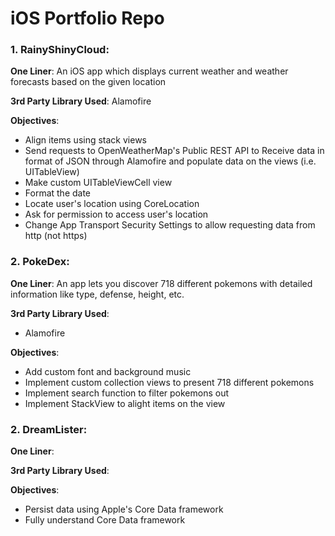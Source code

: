 # iOS Portfolio Repo

### 1. RainyShinyCloud:
**One Liner**:
An iOS app which displays current weather and weather forecasts based on the given location

**3rd Party Library Used**:
Alamofire

**Objectives**:
* Align items using stack views
* Send requests to OpenWeatherMap's Public REST API to Receive data in format of JSON through Alamofire and populate data on the views (i.e. UITableView)
* Make custom UITableViewCell view
* Format the date
* Locate user's location using CoreLocation
* Ask for permission to access user's location
* Change App Transport Security Settings to allow requesting data from http (not https)

### 2. PokeDex:
**One Liner**:
An app lets you discover 718 different pokemons with detailed information like type, defense, height, etc.

**3rd Party Library Used**:
* Alamofire

**Objectives**:
* Add custom font and background music
* Implement custom collection views to present 718 different pokemons
* Implement search function to filter pokemons out
* Implement StackView to alight items on the view

### 2. DreamLister:
**One Liner**:

**3rd Party Library Used**:


**Objectives**:
* Persist data using Apple's Core Data framework
* Fully understand Core Data framework
